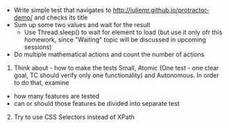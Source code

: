 * Write simple test that navigates to http://juliemr.github.io/protractor-demo/ and checks its title
* Sum up some two values and wait for the result
    * Use Thread.sleep() to wait for element to load (but use it only ofr this homework, since "Waiting" topic will be discussed in upcoming sessions)
* Do multiple mathematical actions and count the number of actions


1. Think about - how to make the tests Small, Atomic (One test - one clear goal, TC should verify only one functionality) and Autonomous. In order to do that, examine
 * how many features are tested
 * can or should those features be divided into separate test
2. Try to use CSS Selectors instead of XPath
